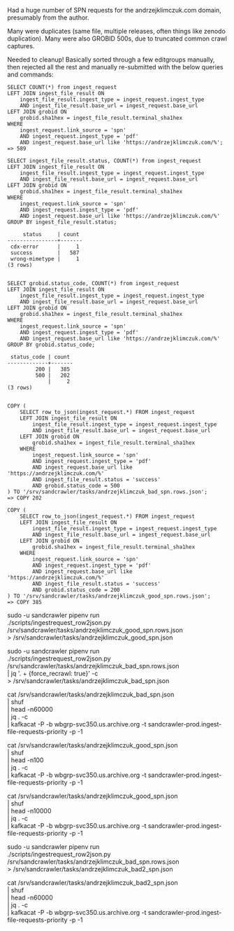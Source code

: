 
Had a huge number of SPN requests for the andrzejklimczuk.com domain,
presumably from the author.

Many were duplicates (same file, multiple releases, often things like zenodo
duplication). Many were also GROBID 500s, due to truncated common crawl
captures.

Needed to cleanup! Basically sorted through a few editgroups manually, then
rejected all the rest and manually re-submitted with the below queries and
commands:

    SELECT COUNT(*) from ingest_request
    LEFT JOIN ingest_file_result ON
        ingest_file_result.ingest_type = ingest_request.ingest_type
        AND ingest_file_result.base_url = ingest_request.base_url
    LEFT JOIN grobid ON
        grobid.sha1hex = ingest_file_result.terminal_sha1hex
    WHERE
        ingest_request.link_source = 'spn'
        AND ingest_request.ingest_type = 'pdf'
        AND ingest_request.base_url like 'https://andrzejklimczuk.com/%';
    => 589

    SELECT ingest_file_result.status, COUNT(*) from ingest_request
    LEFT JOIN ingest_file_result ON
        ingest_file_result.ingest_type = ingest_request.ingest_type
        AND ingest_file_result.base_url = ingest_request.base_url
    LEFT JOIN grobid ON
        grobid.sha1hex = ingest_file_result.terminal_sha1hex
    WHERE
        ingest_request.link_source = 'spn'
        AND ingest_request.ingest_type = 'pdf'
        AND ingest_request.base_url like 'https://andrzejklimczuk.com/%'
    GROUP BY ingest_file_result.status;

         status     | count 
    ----------------+-------
     cdx-error      |     1
     success        |   587
     wrong-mimetype |     1
    (3 rows)


    SELECT grobid.status_code, COUNT(*) from ingest_request
    LEFT JOIN ingest_file_result ON
        ingest_file_result.ingest_type = ingest_request.ingest_type
        AND ingest_file_result.base_url = ingest_request.base_url
    LEFT JOIN grobid ON
        grobid.sha1hex = ingest_file_result.terminal_sha1hex
    WHERE
        ingest_request.link_source = 'spn'
        AND ingest_request.ingest_type = 'pdf'
        AND ingest_request.base_url like 'https://andrzejklimczuk.com/%'
    GROUP BY grobid.status_code;

     status_code | count 
    -------------+-------
             200 |   385
             500 |   202
                 |     2
    (3 rows)


    COPY (
        SELECT row_to_json(ingest_request.*) FROM ingest_request
        LEFT JOIN ingest_file_result ON
            ingest_file_result.ingest_type = ingest_request.ingest_type
            AND ingest_file_result.base_url = ingest_request.base_url
        LEFT JOIN grobid ON
            grobid.sha1hex = ingest_file_result.terminal_sha1hex
        WHERE
            ingest_request.link_source = 'spn'
            AND ingest_request.ingest_type = 'pdf'
            AND ingest_request.base_url like 'https://andrzejklimczuk.com/%'
            AND ingest_file_result.status = 'success'
            AND grobid.status_code = 500
    ) TO '/srv/sandcrawler/tasks/andrzejklimczuk_bad_spn.rows.json';
    => COPY 202

    COPY (
        SELECT row_to_json(ingest_request.*) FROM ingest_request
        LEFT JOIN ingest_file_result ON
            ingest_file_result.ingest_type = ingest_request.ingest_type
            AND ingest_file_result.base_url = ingest_request.base_url
        LEFT JOIN grobid ON
            grobid.sha1hex = ingest_file_result.terminal_sha1hex
        WHERE
            ingest_request.link_source = 'spn'
            AND ingest_request.ingest_type = 'pdf'
            AND ingest_request.base_url like 'https://andrzejklimczuk.com/%'
            AND ingest_file_result.status = 'success'
            AND grobid.status_code = 200
    ) TO '/srv/sandcrawler/tasks/andrzejklimczuk_good_spn.rows.json';
    => COPY 385

sudo -u sandcrawler pipenv run \
    ./scripts/ingestrequest_row2json.py /srv/sandcrawler/tasks/andrzejklimczuk_good_spn.rows.json \
    > /srv/sandcrawler/tasks/andrzejklimczuk_good_spn.json

sudo -u sandcrawler pipenv run \
    ./scripts/ingestrequest_row2json.py /srv/sandcrawler/tasks/andrzejklimczuk_bad_spn.rows.json \
    | jq '. + {force_recrawl: true}' -c \
    > /srv/sandcrawler/tasks/andrzejklimczuk_bad_spn.json

cat /srv/sandcrawler/tasks/andrzejklimczuk_bad_spn.json \
    | shuf \
    | head -n60000 \
    | jq . -c \
    | kafkacat -P -b wbgrp-svc350.us.archive.org -t sandcrawler-prod.ingest-file-requests-priority -p -1

cat /srv/sandcrawler/tasks/andrzejklimczuk_good_spn.json \
    | shuf \
    | head -n100 \
    | jq . -c \
    | kafkacat -P -b wbgrp-svc350.us.archive.org -t sandcrawler-prod.ingest-file-requests-priority -p -1

cat /srv/sandcrawler/tasks/andrzejklimczuk_good_spn.json \
    | shuf \
    | head -n10000 \
    | jq . -c \
    | kafkacat -P -b wbgrp-svc350.us.archive.org -t sandcrawler-prod.ingest-file-requests-priority -p -1

sudo -u sandcrawler pipenv run \
    ./scripts/ingestrequest_row2json.py /srv/sandcrawler/tasks/andrzejklimczuk_bad_spn.rows.json \
    > /srv/sandcrawler/tasks/andrzejklimczuk_bad2_spn.json

cat /srv/sandcrawler/tasks/andrzejklimczuk_bad2_spn.json \
    | shuf \
    | head -n60000 \
    | jq . -c \
    | kafkacat -P -b wbgrp-svc350.us.archive.org -t sandcrawler-prod.ingest-file-requests-priority -p -1
